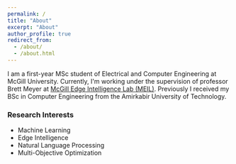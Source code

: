 ```yaml
---
permalink: /
title: "About"
excerpt: "About"
author_profile: true
redirect_from:
  - /about/
  - /about.html
---
```



I am a first-year MSc student of Electrical and Computer Engineering at McGill University. Currently, I'm working under the supervision of professor Brett Meyer at [McGill Edge Intelligence Lab (MEIL)](http://meil.ece.mcgill.ca/). Previously I received my BSc in Computer Engineering from the Amirkabir University of Technology.




### Research Interests

* Machine Learning
* Edge Intelligence
* Natural Language Processing
* Multi-Objective Optimization

